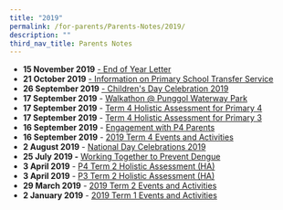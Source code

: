```yaml
---
title: "2019"
permalink: /for-parents/Parents-Notes/2019/
description: ""
third_nav_title: Parents Notes
---
```

*   **15 November 2019** [\- End of Year Letter](https://punggolcovepri.moe.edu.sg/qql/slot/u726/Parents%20Notes%202019/PCPS2019102_2019%20End%20of%20Year%20Letter%20to%20Parents.pdf)
*   **21 October 2019** [- Information on Primary School Transfer Service](https://punggolcovepri.moe.edu.sg/qql/slot/u726/Parents%20Notes%202019/Annex%20B%20-%20Information%20sheet%20for%20parents.pdf)
*   **26 September 2019** [\- Children's Day Celebration 2019](https://punggolcovepri.moe.edu.sg/qql/slot/u726/Parents%20Notes%202019/PCPS2019077_Children/'s%20Day%20Notification.pdf)
*   **17 September 2019** - [Walkathon @ Punggol Waterway Park](https://punggolcovepri.moe.edu.sg/qql/slot/u726/Parents%20Notes%202019/PCPS2019074_Walkathon%20Letter%202019.pdf)
*   **17 September 2019** - [Term 4 Holistic Assessment for Primary 4](https://punggolcovepri.moe.edu.sg/qql/slot/u726/Parents%20Notes%202019/PCPS2019073_HA%20Circular%20to%20Parents%20-%20Term%204%20(P4).pdf)
*   **17 September 2019** - [Term 4 Holistic Assessment for Primary 3](https://punggolcovepri.moe.edu.sg/qql/slot/u726/Parents%20Notes%202019/PCPS2019072_HA%20Circular%20to%20Parents%20-%20Term%204%20(P3).pdf)
*   **16 September 2019** - [Engagement with P4 Parents](https://punggolcovepri.moe.edu.sg/qql/slot/u726/Parents%20Notes%202019/PCPS2019068_Engagement%20with%20P4%20Parents.pdf)
*   **16 September 2019** - [2019 Term 4 Events and Activities](https://punggolcovepri.moe.edu.sg/qql/slot/u726/Parents%20Notes%202019/PCPS2019067_T4%20Letter%20to%20Parents.pdf)
*   **2 August 2019** - [National Day Celebrations 2019](https://punggolcovepri.moe.edu.sg/qql/slot/u726/Parents%20Notes%202019/PCPS2019058_Letter%20to%20Parents%20on%20National%20Day%20Eve.pdf)
*   **25 July 2019 -** [Working Together to Prevent Dengue](https://punggolcovepri.moe.edu.sg/qql/slot/u726/Parents%20Notes%202019/PCPS2019057_Letter%20to%20Parents%20on%20Dengue%20Prevention.pdf)
*   **3 April 2019** \- [P4 Term 2 Holistic Assessment (HA)](https://punggolcovepri.moe.edu.sg/qql/slot/u726/Parents%20Notes%202019/Term%202%20P4%20HA%202019.pdf) 
*   **3 April 2019** \- [P3 Term 2 Holistic Assessment (HA)](https://punggolcovepri.moe.edu.sg/qql/slot/u726/Parents%20Notes%202019/Term%202%20P3%20HA%202019.pdf)
*   **29 March 2019** - [2019 Term 2 Events and Activities](https://punggolcovepri.moe.edu.sg/qql/slot/u726/Parents%20Notes%202019/Term%202%20Sch%20Events%202019.pdf)
*   **2 January 2019** - [2019 Term 1 Events and Activities](https://punggolcovepri.moe.edu.sg/qql/slot/u726/Parents%20Notes%202019/Term%201%20Sch%20Events%202019.pdf)